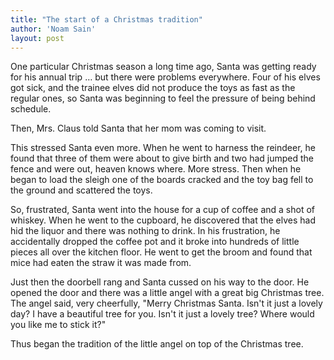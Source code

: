 ```yaml
---
title: "The start of a Christmas tradition"
author: 'Noam Sain'
layout: post
---
```


One particular Christmas season a long time ago, Santa was getting ready for his annual trip … but there were problems everywhere. Four of his elves got sick, and the trainee elves did not produce the toys as fast as the regular ones, so Santa was beginning to feel the pressure of being behind schedule.

Then, Mrs. Claus told Santa that her mom was coming to visit.

This stressed Santa even more. When he went to harness the reindeer, he found that three of them were about to give birth and two had jumped the fence and were out, heaven knows where. More stress. Then when he began to load the sleigh one of the boards cracked and the toy bag fell to the ground and scattered the toys.

So, frustrated, Santa went into the house for a cup of coffee and a shot of whiskey. When he went to the cupboard, he discovered that the elves had hid the liquor and there was nothing to drink. In his frustration, he accidentally dropped the coffee pot and it broke into hundreds of little pieces all over the kitchen floor. He went to get the broom and found that mice had eaten the straw it was made from.

Just then the doorbell rang and Santa cussed on his way to the door. He opened the door and there was a little angel with a great big Christmas tree. The angel said, very cheerfully, "Merry Christmas Santa. Isn't it just a lovely day? I have a beautiful tree for you. Isn't it just a lovely tree? Where would you like me to stick it?"

Thus began the tradition of the little angel on top of the Christmas tree.
